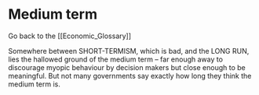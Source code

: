 # Medium term

Go back to the [[Economic_Glossary]]


Somewhere between SHORT-TERMISM, which is bad, and the LONG RUN, lies the hallowed ground of the medium term – far enough away to discourage myopic behaviour by decision makers but close enough to be meaningful. But not many governments say exactly how long they think the medium term is.

